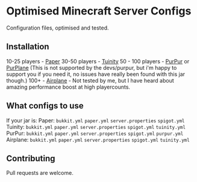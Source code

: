 # Optimised Minecraft Server Configs

Configuration files, optimised and tested. 

## Installation

10-25 players - [Paper](https://papermc.io/)
30-50 players - [Tuinity](https://ci.codemc.io/job/Spottedleaf/job/Tuinity/)
50 - 100 players - [PurPur](https://purpur.pl3x.net/downloads/) or [PurPlane](https://github.com/notOM3GA/Purplane) (This is not supported by the devs/purpur, but i'm happy to support you if you need it, no issues have really been found with this jar though.)
100+ - [Airplane](https://airplane.gg/) - Not tested by me, but I have heard about amazing performance boost at high playercounts.

## What configs to use
If your jar is:
Paper: `bukkit.yml` `paper.yml` `server.properties` `spigot.yml` <br />
Tuinity: `bukkit.yml` `paper.yml` `server.properties` `spigot.yml` `tuinity.yml` <br />
PurPur: `bukkit.yml` `paper.yml` `server.properties` `spigot.yml` `purpur.yml` <br />
Airplane: `bukkit.yml` `paper.yml` `server.properties` `spigot.yml` `tuinity.yml`


## Contributing
Pull requests are welcome. 
